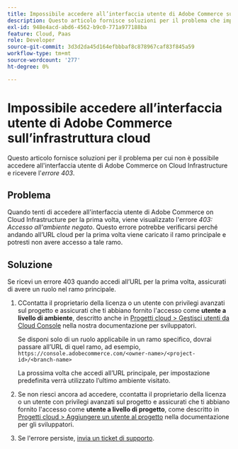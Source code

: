 ```yaml
---
title: Impossibile accedere all’interfaccia utente di Adobe Commerce sull’infrastruttura cloud
description: Questo articolo fornisce soluzioni per il problema che impedisce l’accesso all’interfaccia utente di Adobe Commerce on Cloud Infrastructure e causa il messaggio "Errore 403".
exl-id: 948e4acd-abd6-4562-b9c0-771a977188ba
feature: Cloud, Paas
role: Developer
source-git-commit: 3d3d2da45d164efbbbaf8c878967caf83f845a59
workflow-type: tm+mt
source-wordcount: '277'
ht-degree: 0%

---
```


# Impossibile accedere all’interfaccia utente di Adobe Commerce sull’infrastruttura cloud

Questo articolo fornisce soluzioni per il problema per cui non è possibile accedere all&#39;interfaccia utente di Adobe Commerce on Cloud Infrastructure e ricevere l&#39;*errore 403*.

## Problema

Quando tenti di accedere all&#39;interfaccia utente di Adobe Commerce on Cloud Infrastructure per la prima volta, viene visualizzato l&#39;errore *403: Accesso all&#39;ambiente negato*. Questo errore potrebbe verificarsi perché andando all’URL cloud per la prima volta viene caricato il ramo principale e potresti non avere accesso a tale ramo.

## Soluzione

Se ricevi un errore 403 quando accedi all’URL per la prima volta, assicurati di avere un ruolo nel ramo principale.

1. СContatta il proprietario della licenza o un utente con privilegi avanzati sul progetto e assicurati che ti abbiano fornito l&#39;accesso come **utente a livello di ambiente**, descritto anche in [Progetti cloud > Gestisci utenti da Cloud Console](https://experienceleague.adobe.com/docs/commerce-cloud-service/user-guide/project/user-access.html#manage-users-from-the-cloud-console) nella nostra documentazione per sviluppatori.

   Se disponi solo di un ruolo applicabile in un ramo specifico, dovrai passare all’URL di quel ramo, ad esempio,
   `https://console.adobecommerce.com/<owner-name>/<project-id>/<branch-name>`

   La prossima volta che accedi all’URL principale, per impostazione predefinita verrà utilizzato l’ultimo ambiente visitato.

1. Se non riesci ancora ad accedere, сcontatta il proprietario della licenza o un utente con privilegi avanzati sul progetto e assicurati che ti abbiano fornito l&#39;accesso come **utente a livello di progetto**, come descritto in [Progetti cloud > Aggiungere un utente al progetto](https://experienceleague.adobe.com/docs/commerce-cloud-service/user-guide/project/user-access.html#add-a-user-to-the-project) nella documentazione per gli sviluppatori.
1. Se l&#39;errore persiste, [invia un ticket di supporto](/help/help-center-guide/help-center/magento-help-center-user-guide.md#submit-ticket).
